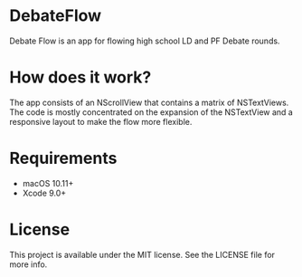 # DebateFlow
Debate Flow is an app for flowing high school LD and PF Debate rounds.

# How does it work?
The app consists of an NScrollView that contains a matrix of NSTextViews. The code is mostly concentrated on the expansion of the NSTextView and a responsive layout to make the flow more flexible.

# Requirements 
-  macOS 10.11+
-  Xcode 9.0+

# License 
This project is available under the MIT license. See the LICENSE file for more info.

